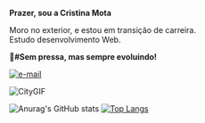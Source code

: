 <strong>Prazer, sou a Cristina Mota</strong>

<p>Moro no exterior, e estou em transição de carreira.<br>
Estudo desenvolvimento Web.

<strong>🎯#Sem pressa, mas sempre evoluindo!</strong></p>

[![e-mail](https://img.shields.io/badge/Gmail-D14836?style=for-the-badge&logo=gmail&logoColor=white)](https://cm.crismota@gmail.com)

![CityGIF](https://user-images.githubusercontent.com/110698111/187954134-c0d03c2d-6fec-498e-9998-16b873d644e6.gif)

<span>![Anurag's GitHub stats](https://github-readme-stats.vercel.app/api?username=cristina-mota&show_icons=true&theme=radical)
[![Top Langs](https://github-readme-stats.vercel.app/api/top-langs/?username=cristina-mota&layout=compact&theme=radical)](https://github.com/anuraghazra/github-readme-stats)</span>
















             




          
          

